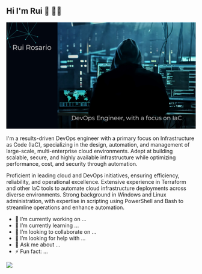 ## Hi I'm Rui 👋 👨‍💻
<img src="https://github.com/Rui-cvet/Rui-cvet/blob/main/Black%20Blue%20Modern%20Gradient%20Cybersecurity%20Presentation.png" alt="Hi there Rui Rosario here!  - DevOps Engineer, Infrastructure">



I'm a results-driven DevOps engineer with a primary focus on Infrastructure as Code (IaC), specializing in the design, automation, and management of large-scale, multi-enterprise cloud environments. Adept at building scalable, secure, and highly available infrastructure while optimizing performance, cost, and security through automation.

Proficient in leading cloud and DevOps initiatives, ensuring efficiency, reliability, and operational excellence. Extensive experience in Terraform and other IaC tools to automate cloud infrastructure deployments across diverse environments. Strong background in Windows and Linux administration, with expertise in scripting using PowerShell and Bash to streamline operations and enhance automation. 

- 🔭 I’m currently working on ...
- 🌱 I’m currently learning ...
- 👯 I’m looking to collaborate on ...
- 🤔 I’m looking for help with ...
- 💬 Ask me about ...
- ⚡ Fun fact: ...



<img height="137px" src="https://github-readme-stats.vercel.app/api?username=Rui-cvet&hide_title=true&hide_border=true&show_icons=true&include_all_commits=true&count_private=true&line_height=21&text_color=000&icon_color=000&bg_color=0,ea6161,ffc64d,fffc4d,52fa5a&theme=graywhite" />



<!--
**Rui-cvet/Rui-cvet** is a ✨ _special_ ✨ repository because its `README.md` (this file) appears on your GitHub profile.

Here are some ideas to get you started:

- 🔭 I’m currently working on ...
- 🌱 I’m currently learning ...
- 👯 I’m looking to collaborate on ...
- 🤔 I’m looking for help with ...
- 💬 Ask me about ...
- 📫 How to reach me: ...
- 😄 Pronouns: ...
- ⚡ Fun fact: ...
-->
